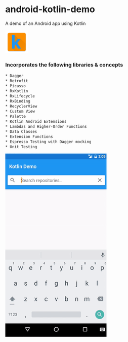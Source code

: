 # android-kotlin-demo
A demo of an Android app using Kotlin

![Icon](app/src/main/res/mipmap-hdpi/ic_launcher.png)

### Incorporates the following libraries &amp; concepts
```
* Dagger
* Retrofit
* Picasso
* RxKotlin
* RxLifecycle
* RxBinding
* RecyclerView
* Custom View
* Palette
* Kotlin Android Extensions
* Lambdas and Higher-Order Functions
* Data Classes
* Extension Functions
* Espresso Testing with Dagger mocking
* Unit Testing
```

![Demo](demo.gif)
